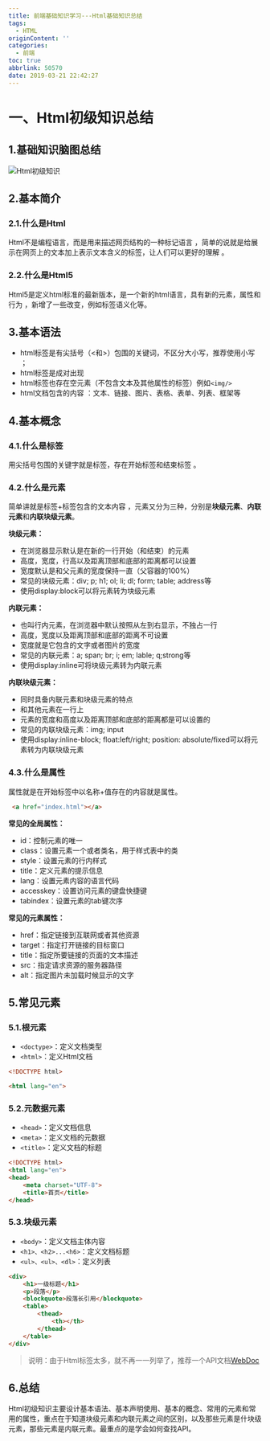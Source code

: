 ```yaml
---
title: 前端基础知识学习---Html基础知识总结
tags:
  - HTML
originContent: ''
categories:
  - 前端
toc: true
abbrlink: 50570
date: 2019-03-21 22:42:27
---
```


# 一、Html初级知识总结

## 1.基础知识脑图总结

![Html初级知识](http://image.luokangyuan.com/2018-10-13-161954.png)

## 2.基本简介

### 2.1.什么是Html
<!-- more -->
Html不是编程语言，而是用来描述网页结构的一种标记语言 ，简单的说就是给展示在网页上的文本加上表示文本含义的标签，让人们可以更好的理解 。

### 2.2.什么是Html5

Html5是定义html标准的最新版本，是一个新的html语言，具有新的元素，属性和行为 ，新增了一些改变，例如标签语义化等。

## 3.基本语法

* html标签是有尖括号（<和>）包围的关键词，不区分大小写，推荐使用小写 ；
* html标签是成对出现 
* html标签也存在空元素（不包含文本及其他属性的标签）例如`<img/>`
* html文档包含的内容 ：文本、链接、图片、表格、表单、列表、框架等 

## 4.基本概念

### 4.1.什么是标签

用尖括号包围的关键字就是标签，存在开始标签和结束标签 。

### 4.2.什么是元素

简单讲就是标签+标签包含的文本内容 ，元素又分为三种，分别是**块级元素**、**内联元素**和**内联块级元素**。

**块级元素：**

* 在浏览器显示默认是在新的一行开始（和结束）的元素 
* 高度，宽度，行高以及距离顶部和底部的距离都可以设置 
* 宽度默认是和父元素的宽度保持一直（父容器的100%） 
* 常见的块级元素：div; p; h1; ol; li; dl; form; table; address等 
* 使用display:block可以将元素转为块级元素 

**内联元素：**

* 也叫行内元素，在浏览器中默认按照从左到右显示，不独占一行 
* 高度，宽度以及距离顶部和底部的距离不可设置 
* 宽度就是它包含的文字或者图片的宽度 
* 常见的内联元素：a; span; br; i; em; lable; q;strong等 
* 使用display:inline可将块级元素转为内联元素 

**内联块级元素：**

* 同时具备内联元素和块级元素的特点 
* 和其他元素在一行上 
* 元素的宽度和高度以及距离顶部和底部的距离都是可以设置的 
* 常见的内联块级元素：img; input 
* 使用display:inline-block; float:left/right; position: absolute/fixed可以将元素转为内联块级元素  

### 4.3.什么是属性

属性就是在开始标签中以名称+值存在的内容就是属性。

```html
 <a href="index.html"></a>
```

**常见的全局属性：**

* id：控制元素的唯一 
* class：设置元素一个或者类名，用于样式表中的类 
* style：设置元素的行内样式 
* title：定义元素的提示信息 
* lang：设置元素内容的语言代码 
* accesskey：设置访问元素的键盘快捷键 
* tabindex：设置元素的tab键次序 

**常见的元素属性：**

* href：指定链接到互联网或者其他资源 
* target：指定打开链接的目标窗口 
* title：指定所要链接的页面的文本描述 
* src：指定请求资源的服务器路径 
* alt：指定图片未加载时候显示的文字 

## 5.常见元素

### 5.1.根元素 

* `<doctype>`：定义文档类型 
* `<html>`：定义Html文档 

```html
<!DOCTYPE html>
```

```html
<html lang="en">
```

### 5.2.元数据元素 

* `<head>`：定义文档信息 
* `<meta>`：定义文档的元数据 
* `<title>`：定义文档的标题 

```html
<!DOCTYPE html>
<html lang="en">
<head>
    <meta charset="UTF-8">
    <title>首页</title>
</head>
```

### 5.3.块级元素 

* `<body>`：定义文档主体内容 
* `<h1>、<h2>...<h6>`：定义文档标题 
* `<ul>、<ul>、<dl>`：定义列表 

```html
<div>
    <h1>一级标题</h1>
    <p>段落</p>
    <blockquote>段落长引用</blockquote>
    <table>
        <thead>
            <th></th>
        </thead>
    </table>
</div>
```

> 说明：由于Html标签太多，就不再一一列举了，推荐一个API文档[WebDoc](https://developer.mozilla.org/zh-CN/)

## 6.总结

Html初级知识主要设计基本语法、基本声明使用、基本的概念、常用的元素和常用的属性，重点在于知道块级元素和内联元素之间的区别，以及那些元素是什块级元素，那些元素是内联元素。最重点的是学会如何查找API。